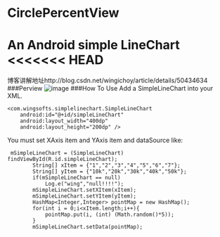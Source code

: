 # CirclePercentView
An Android simple LineChart 
<<<<<<< HEAD
=======
博客讲解地址http://blog.csdn.net/wingichoy/article/details/50434634
###Perview
![image](https://github.com/githubwing/SimpleLineChart/raw/master/perview.jpg)
###How To Use
Add a SimpleLineChart into your XML.

```
<com.wingsofts.simplelinechart.SimpleLineChart
    android:id="@+id/simpleLineChart"
    android:layout_width="400dp"
    android:layout_height="200dp" />
```
You must set XAxis item and YAxis item and dataSource like:
```
 mSimpleLineChart = (SimpleLineChart) findViewById(R.id.simpleLineChart);
        String[] xItem = {"1","2","3","4","5","6","7"};
        String[] yItem = {"10k","20k","30k","40k","50k"};
        if(mSimpleLineChart == null)
            Log.e("wing","null!!!!");
        mSimpleLineChart.setXItem(xItem);
        mSimpleLineChart.setYItem(yItem);
        HashMap<Integer,Integer> pointMap = new HashMap();
        for(int i = 0;i<xItem.length;i++){
            pointMap.put(i, (int) (Math.random()*5));
        }
        mSimpleLineChart.setData(pointMap);
```
